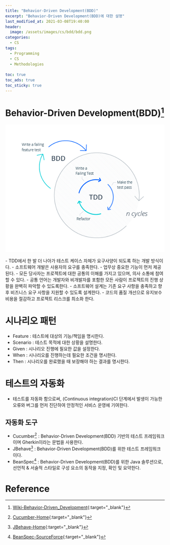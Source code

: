 ```yaml
---
title: "Behavior-Driven Development(BDD)"
excerpt: "Behavior-Driven Development(BDD)에 대한 설명"
last_modified_at: 2021-03-08T19:40:00
header:
  image: /assets/images/cs/bdd/bdd.png
categories:
  - CS
tags:
  - Programming
  - CS
  - Methodologies

toc: true
toc_ads: true
toc_sticky: true
---
```

# Behavior-Driven Development(BDD)[^BDD]
<p align="center">
  <img src="../../assets/images/cs/bdd/process.png" alt="process"/>
</p>
- TDD에서 한 발 더 나아가 테스트 케이스 자체가 요구사양이 되도록 하는 개발 방식이다.
- 소프트웨어 개발은 ​​사용자의 요구를 충족한다.
- 업무상 중요한 기능이 먼저 제공된다.
- 모든 당사자는 프로젝트에 대한 공통의 이해를 가지고 있으며, 의사 소통에 참여할 수 있다.
- 공통 언어는 개발자와 비개발자를 포함한 모든 사람이 프로젝트의 진행 상황을 완벽히 파악할 수 있도록한다.
- 소프트웨어 설계는 기존 요구 사항을 충족하고 향후 비즈니스 요구 사항을 지원할 수 있도록 설계한다.
- 코드의 품질 개선으로 유지보수 비용을 절감하고 프로젝트 리스크를 최소화 한다.

# 시나리오 패턴
- Feature : 테스트에 대상의 기능/책임을 명시한다.
- Scenario : 테스트 목적에 대한 상황을 설명한다.
- Given : 시나리오 진행에 필요한 값을 설정한다.
- When : 시나리오를 진행하는데 필요한 조건을 명시한다.
- Then : 시나리오를 완료했을 때 보장해야 하는 결과를 명시한다.

# 테스트의 자동화
- 테스트를 자동화 함으로써, (Continuous integration)CI 단계에서 발생이 가능한 오류와 버그를 먼저 진단하여 안정적인 서비스 운영에 기여한다.

## 자동화 도구
- Cucumber[^Cucumber] : Behavior-Driven Development(BDD) 기반의 테스트 프레임워크이며 Gherkin이라는 문법을 사용한다.
- JBehave[^JBehave] : Behavior-Driven Development(BDD)를 위한 테스트 프레임워크이다.
- BeanSpec[^BeanSpec] : Behavior-Driven Development(BDD)를 위한 Java 솔루션으로, 선언적 & 서술적 스타일로 구성 요소의 동작을 지정, 확인 및 요약한다.

# Reference
[^BDD]: [Wiki-Behavior-Driven_Development](https://en.wikipedia.org/wiki/Behavior-driven_development){:target="_blank"}
[^Cucumber]: [Cucumber-Home](https://cucumber.io/){:target="_blank"}
[^JBehave]: [JBehave-Home](https://jbehave.org/){:target="_blank"}
[^BeanSpec]: [BeanSpec-SourceForce](https://sourceforge.net/p/beanspec/wiki/Home/){:target="_blank"}
